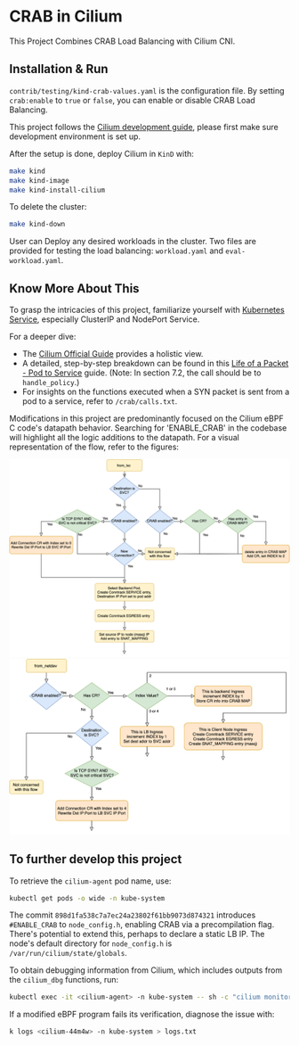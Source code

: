 # CRAB in Cilium

This Project Combines CRAB Load Balancing with Cilium CNI.

## Installation & Run

`contrib/testing/kind-crab-values.yaml` is the configuration file. By setting `crab:enable` to `true` or `false`, you can enable or disable CRAB Load Balancing.

This project follows the [Cilium development guide](https://docs.cilium.io/en/latest/contributing/development/dev_setup/), please first make sure development environment is set up.

After the setup is done, deploy Cilium in `KinD` with:

```bash
make kind 
make kind-image
make kind-install-cilium
```
To delete the cluster:

```bash
make kind-down
```

User can Deploy any desired workloads in the cluster. Two files are provided for testing the load balancing: `workload.yaml` and `eval-workload.yaml`.

## Know More About This
To grasp the intricacies of this project, familiarize yourself with [Kubernetes Service](https://kubernetes.io/docs/concepts/services-networking/service/), especially ClusterIP and NodePort Service.

For a deeper dive:

- The [Cilium Official Guide](https://docs.cilium.io/en/v1.9/concepts/ebpf/lifeofapacket/) provides a holistic view.
- A detailed, step-by-step breakdown can be found in this [Life of a Packet - Pod to Service](http://arthurchiao.art/blog/cilium-life-of-a-packet-pod-to-service/) guide. (Note: In section 7.2, the call should be to `handle_policy`.)
- For insights on the functions executed when a SYN packet is sent from a pod to a service, refer to `/crab/calls.txt`.

Modifications in this project are predominantly focused on the Cilium eBPF C code's datapath behavior. Searching for 'ENABLE_CRAB' in the codebase will highlight all the logic additions to the datapath. For a visual representation of the flow, refer to the figures:

![bpf_lxc](./bpf_lxc.png)
![from_netdev](./from_netdev.png)

## To further develop this project

To retrieve the `cilium-agent` pod name, use:

```bash
kubectl get pods -o wide -n kube-system
```

The commit `898d1fa538c7a7ec24a23802f61bb9073d874321` introduces `#ENABLE_CRAB` to `node_config.h`, enabling CRAB via a precompilation flag. There's potential to extend this, perhaps to declare a static LB IP.
The node's default directory for `node_config.h` is `/var/run/cilium/state/globals`. 


To obtain debugging information from Cilium, which includes outputs from the `cilium_dbg` functions, run:

```bash
kubectl exec -it <cilium-agent> -n kube-system -- sh -c "cilium monitor -j" > local_file.json
```

If a modified eBPF program fails its verification, diagnose the issue with:

```bash
k logs <cilium-44m4w> -n kube-system > logs.txt
```

